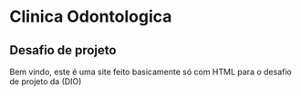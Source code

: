 # Clinica Odontologica

## Desafio de projeto

Bem vindo, este é uma site feito basicamente só com HTML para o desafio de projeto da (DIO)
